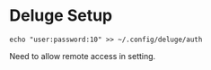 # Deluge Setup

```shell
echo "user:password:10" >> ~/.config/deluge/auth
```

Need to allow remote access in setting. 